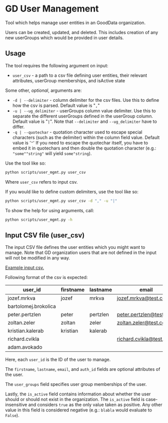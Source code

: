 # GD User Management
Tool which helps manage user entities in an GoodData organization.

Users can be created, updated, and deleted. This includes creation of any new userGroups which would be provided in user details.

## Usage

The tool requires the following argument on input:
- `user_csv` - a path to a csv file defining user entities, their relevant attributes, userGroup memberships, and isActive state

Some other, _optional_, arguments are:
- `-d | --delimiter` - column delimiter for the csv files. Use this to define how the csv is parsed. Default value is "`,`"
- `-u | --ug_delimiter` - userGroups column value delimiter. Use this to separate the different userGroups defined in the userGroup column. Default value is "`|`". Note that `--delimiter` and `--ug_delimiter` have to differ.
- `-q | --quotechar` - quotation character used to escape special characters (such as the delimiter) within the column field value. Default value is '`"`' If you need to escape the quotechar itself, you have to embed it in quotechars and then double the quotation character (e.g.: `"some""string"` will yield `some"string`).

Use the tool like so:
```sh
python scripts/user_mgmt.py user_csv
```
Where `user_csv` refers to input csv.

If you would like to define custom delimiters, use the tool like so:
```sh
python scripts/user_mgmt.py user_csv -d "," -u "|"
```

To show the help for using arguments, call:
```sh
python scripts/user_mgmt.py -h
```

## Input CSV file (user_csv)
The input CSV file defines the user entities which you might want to manage. Note that GD organization users that are not defined in the input will not be modified in any way.

[Example input csv.](examples/user_mgmt/input.csv)

Following format of the csv is expected:

| user_id              | firstname | lastname | email                   | auth_id   | user_groups | is_active |
|----------------------|-----------|----------|-------------------------|-----------|-------------|-----------|
| jozef.mrkva          | jozef     | mrkva    | jozef.mrkva@test.com    | auth_id_1 |             | True      |
| bartolomej.brokolica |           |          |                         |           |             | False     |
| peter.pertzlen       | peter     | pertzlen | peter.pertzlen@test.com | auth_id_3 | ug_1, ug_2  | True      |
| zoltan.zeler         | zoltan    | zeler    | zoltan.zeler@test.com   | auth_id_4 | ug_1        | True      |
| kristian.kalerab     | kristian  | kalerab  |                         | auth_id_5 |             | True      |
| richard.cvikla       |           |          | richard.cvikla@test.com | auth_id_6 | ug_1, ug_2  | False     |
| adam.avokado         |           |          |                         | auth_id_7 |             | False     |

Here, each `user_id` is the ID of the user to manage.

The `firstname`, `lastname`, `email`, and `auth_id` fields are optional attributes of the user.

The `user_groups` field specifies user group memberships of the user.

Lastly, the `is_active` field contains information about whether the user should or should not exist in the organization. The `is_active` field is case-insensitive and considers `true` as the only value taken as positive. Any other value in this field is considered negative (e.g.: `blabla` would evaluate to `False`).
